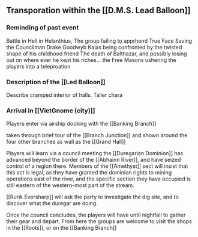 ## Transporation within the [[D.M.S. Lead Balloon]]


### Reminding of past event
Battle in Hell in Helanthius,
The group failing to apprhend True Face
Saving the Councilman Drake Goodwyb
Kalas being confronted by the twisted shape of his childhood friend 
The death of Balthazar, and possibly losing out on where ever he kept his riches...
the Free Masons ushering the players into a teleproation

### Description of the [[Led Balloon]]
Describe cramped interior of halls. 
Taller chara

### Arrival in [[VietGnome (city)]]
Players enter via airship docking with the [[Banking Branch]]

taken through brief tour of the [[Branch Junction]] and shown around the four other branches as wall as the [[Grand Hall]]

Players will learn via a council meeting the [[Duregarian Dominion]] has advanced beyond the border of the [[Abhainn River]], and have seized control of a region there. Members of the [[Amethyst]] sect will insist that this act is legal, as they have granted the dominion rights to mining operations east of the river, and the specific section they have occupied is still eastern of the western-most part of the stream.

[[Rurik Eversharp]] will ask the party to investigate the dig site, and to discover what the duregar are doing.

Once the council concludes, the players will have until nightfall to gather their gear and depart.
From here the groups are welcome to visit the shops in the [[Roots]], or on the [[Banking Branch]]
